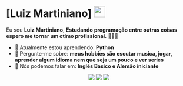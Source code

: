 # [Luiz Martiniano] <img src="https://github.com/TheDudeThatCode/TheDudeThatCode/blob/master/Assets/Mario_Hello_Big.gif" width="30px">

Eu sou <strong>Luiz Martiniano</strong>, <strong>Estudando programação entre outras coisas espero me tornar um otimo profissional.</strong> 👨🏻‍💻 

- 🚀 Atualmente estou aprendendo: <strong>Python</strong> 
- 💬 Pergunte-me sobre: <strong>meus hobbies são escutar musica, jogar, aprender algum idioma nem que seja um pouco e ver series</strong>
- 📣 Nós podemos falar em: <strong>Inglês Basico e Alemão iniciante</strong>

<div align="center">

  <a href="#" alt="Gmail">
    <img src="https://img.shields.io/badge/-Gmail-FF0000?style=flat-square&labelColor=FF0000&logo=gmail&logoColor=white&link=https://is.gd/FpuD9S"/></a>

  <a href="#" alt="Linkedin">
    <img src="https://img.shields.io/badge/-Linkedin-0e76a8?style=flat-square&logo=Linkedin&logoColor=white&link=https://www.linkedin.com/in/luiz-miguel-martiniano-b1a917311?utm_source=share&utm_campaign=share_via&utm_content=profile&utm_medium=android_app" /></a>

   <a href="#" alt="Instagram">
    <img src="https://img.shields.io/badge/-Instagram-DF0174?style=flat-square&labelColor=DF0174&logo=instagram&logoColor=white&link=https://www.instagram.com/martinianosz?igsh=bGZqanV0aWk3ZTQy"/></a>
</div>

